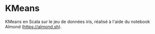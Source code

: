 # KMeans 
KMeans en Scala sur le jeu de données iris, réalisé à l'aide du notebook Almond (https://almond.sh).
